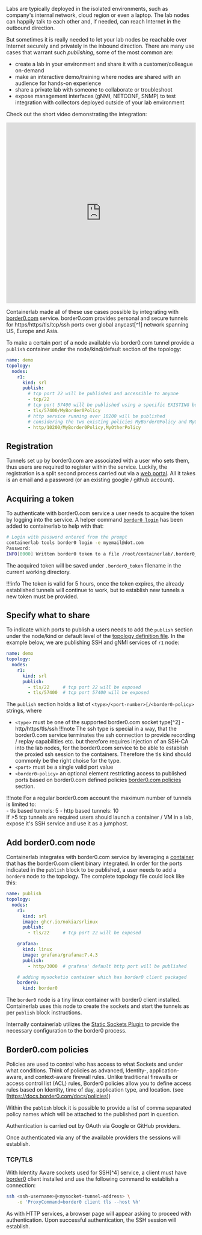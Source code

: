 
Labs are typically deployed in the isolated environments, such as company's internal network, cloud region or even a laptop. The lab nodes can happily talk to each other and, if needed, can reach Internet in the outbound direction.

But sometimes it is really needed to let your lab nodes be reachable over Internet securely and privately in the inbound direction. There are many use cases that warrant such _publishing_, some of the most common are:

* create a lab in your environment and share it with a customer/colleague on-demand
* make an interactive demo/training where nodes are shared with an audience for hands-on experience
* share a private lab with someone to collaborate or troubleshoot
* expose management interfaces (gNMI, NETCONF, SNMP) to test integration with collectors deployed outside of your lab environment

Check out the short video demonstrating the integration:

<iframe type="text/html"
    width="100%"
    height="480"
    src="https://www.youtube.com/embed/6t0fPJtwaGM"
    frameborder="0">
</iframe>

Containerlab made all of these use cases possible by integrating with [border0.com](https://border0.com) service. border0.com provides personal and secure tunnels for https/https/tls/tcp/ssh ports over global anycast[^1] network spanning US, Europe and Asia.

To make a certain port of a node available via border0.com tunnel provide a `publish` container under the node/kind/default section of the topology:

```yaml
name: demo
topology:
  nodes:
    r1:
      kind: srl
      publish:
        # tcp port 22 will be published and accessible to anyone
        - tcp/22
        # tcp port 57400 will be published using a specific EXISTING border0.com policy
        - tls/57400/MyBorder0Policy
        # http service running over 10200 will be published
        # considering the two existing policies MyBorder0Policy and MyOtherPolicy
        - http/10200/MyBorder0Policy,MyOtherPolicy
```

<!-- <video width="100%" controls>
  <source src="https://gitlab.com/rdodin/pics/-/wikis/uploads/709405ded4ccf7387725b4fab1ab87f6/containerlab-mysocketio.mp4" type="video/mp4">
</video> -->

## Registration

Tunnels set up by border0.com are associated with a user who sets them, thus users are required to register within the service. Luckily, the registration is a split second process carried out via a [web portal](https://portal.border0.com/register). All it takes is an email and a password (or an existing google / github account).

## Acquiring a token

To authenticate with border0.com service a user needs to acquire the token by logging into the service. A helper command [`border0 login`](../cmd/tools/border0/login.md) has been added to containerlab to help with that:

```bash
# Login with password entered from the prompt
containerlab tools border0 login -e myemail@dot.com
Password:
INFO[0000] Written border0 token to a file /root/containerlab/.border0_token
```

The acquired token will be saved under `.border0_token` filename in the current working directory.

!!!info
    The token is valid for 5 hours, once the token expires, the already established tunnels will continue to work, but to establish new tunnels a new token must be provided.

## Specify what to share

To indicate which ports to publish a users needs to add the `publish` section under the node/kind or default level of the [topology definition file](topo-def-file.md). In the example below, we are publishing SSH and gNMI services of `r1` node:

```yaml
name: demo
topology:
  nodes:
    r1:
      kind: srl
      publish:
        - tls/22     # tcp port 22 will be exposed
        - tls/57400  # tcp port 57400 will be exposed
```

The `publish` section holds a list of `<type>/<port-number>[/<border0-policy>` strings, where

* `<type>` must be one of the supported border0.com socket type[^2] - http/https/tls/ssh
!!!note
    The ssh type is special in a way, that the border0.com service terminates the ssh connection to provide recording / replay capabilities etc. but therefore requires injection of an SSH-CA into the lab nodes, for the border0.com service to be able to establish the proxied ssh session to the containers. Therefore the tls kind should commonly be the right choise for the type.
* `<port>` must be a single valid port value
* `<border0-policy>` an optional element restricting access to published ports based on border0.com defined policies [border0.com policies](#border0com-policies) section.

!!!note
    For a regular border0.com account the maximum number of tunnels is limited to:  
      - tls based tunnels: 5
      - http based tunnels: 10  
    If >5 tcp tunnels are required users should launch a container / VM in a lab, expose it's SSH service and use it as a jumphost.

## Add border0.com node

Containerlab integrates with border0.com service by leveraging a [container](https://github.com/srl-labs/containerlab-border0.com) that has the border0.com client binary integrated. In order for the ports indicated in the `publish` block to be published, a user needs to add a `border0` node to the topology. The complete topology file could look like this:

```yaml
name: publish
topology:
  nodes:
    r1:
      kind: srl
      image: ghcr.io/nokia/srlinux
      publish:
        - tls/22     # tcp port 22 will be exposed

    grafana:
      kind: linux
      image: grafana/grafana:7.4.3
      publish:
        - http/3000  # grafana' default http port will be published

    # adding mysocketio container which has border0 client packaged
    border0:
      kind: border0
```

The `border0` node is a tiny linux container with border0 client installed. Containerlab uses this node to create the sockets and start the tunnels as per `publish` block instructions.

Internally containerlab utilizes the [Static Sockets Plugin](https://docs.border0.com/docs/static-sockets-plugin) to provide the necessary configuration to the border0 process.

## Border0.com policies

Policies are used to control who has access to what Sockets and under what conditions. Think of policies as advanced, Identity-, application-aware, and context-aware firewall rules. Unlike traditional firewalls or access control list (ACL) rules, Border0 policies allow you to define access rules based on Identity, time of day, application type, and location. (see [https://docs.border0.com/docs/policies])

Within the `publish` block it is possible to provide a list of comma separated policy names which will be attached to the published port in question.

Authentication is carried out by OAuth via Google or GitHub providers.

Once authenticated via any of the available providers the sessions will establish.

### TCP/TLS

With Identity Aware sockets used for SSH[^4] service, a client must have [border0](https://docs.border0.com/docs/quick-start) client installed and use the following command to establish a connection:

```bash
ssh <ssh-username>@<mysocket-tunnel-address> \
    -o 'ProxyCommand=border0 client tls --host %h'
```

As with HTTP services, a browser page will appear asking to proceed with authentication. Upon successful authentication, the SSH session will establish.

